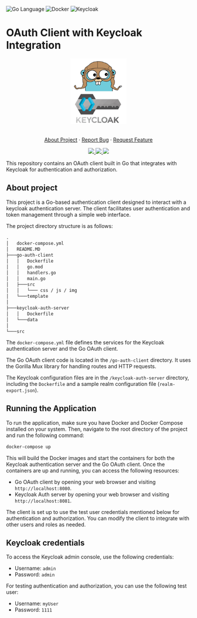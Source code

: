 ![Go Language](https://img.shields.io/badge/Go-1.20-blue.svg)
![Docker](https://img.shields.io/badge/Docker-24.0.2-blue.svg)
![Keycloak](https://img.shields.io/badge/Keycloak-21.1.2-blue.svg)

# OAuth Client with Keycloak Integration

<p align="center">
  <img src="./src/img/logo.png" width="30%" alt="demo header">
</p>

<!-- CONTACTS -->
<div>
    <p align="center">
        <br />
        <a href="#about-project">About Project</a>
        ·
        <a href=mailto:"konstantin.priluchnyi@gmail.com?subject=report%20Bug">Report Bug</a>
        ·
        <a href=mailto:"konstantin.priluchnyi@gmail.com?subject=Request%20Feature">Request Feature</a>
    </p>
    <p align="center">
        <a href=mailto:"konstantin.priluchnyi@gmail.com">
            <img src="https://img.shields.io/badge/Gmail-D14836?style=for-the-badge&logo=gmail&logoColor=white">
        </a>
        <a href="https://t.me/konstantin_evo">
            <img src="https://img.shields.io/badge/Telegram-2CA5E0?style=for-the-badge&logo=telegram&logoColor=white">
        </a>
        <a href="https://www.linkedin.com/in/konstantin-evo/">
            <img
                src="https://img.shields.io/badge/linkedin-%230077B5.svg?style=for-the-badge&logo=linkedin&logoColor=white">
        </a>
    </p>
</div>

This repository contains an OAuth client built in Go that integrates with Keycloak for authentication and authorization.

## About project

This project is a Go-based authentication client designed to interact with a keycloak authentication server. The client
facilitates user authentication and token management through a simple web interface.

The project directory structure is as follows:

```
.
│   docker-compose.yml
│   README.MD
├───go-auth-client
│   │   Dockerfile
│   │   go.mod
│   │   handlers.go
│   │   main.go
│   ├───src
│   │   └─── css / js / img
│   └───template
│ 
├───keycloak-auth-server
│   │   Dockerfile
│   └───data
│
└───src
```

The `docker-compose.yml` file defines the services for the Keycloak authentication server and the Go OAuth client.

The Go OAuth client code is located in the `/go-auth-client` directory. It uses the Gorilla Mux library for handling
routes and HTTP requests.

The Keycloak configuration files are in the `/keycloak-auth-server` directory, including the `Dockerfile` and a sample
realm configuration file (`realm-export.json`).

## Running the Application

To run the application, make sure you have Docker and Docker Compose installed on your system. Then, navigate to the
root directory of the project and run the following command:

```bash
docker-compose up
```

This will build the Docker images and start the containers for both the Keycloak authentication server and the Go OAuth
client. Once the containers are up and running, you can access the following resources:

- Go OAuth client by opening your web browser and visiting `http://localhost:8080`.
- Keycloak Auth server by opening your web browser and visiting `http://localhost:8081`.

The client is set up to use the test user credentials mentioned below for authentication and authorization. You can
modify the client to integrate with other users and roles as needed.

## Keycloak credentials

To access the Keycloak admin console, use the following credentials:

- Username: `admin`
- Password: `admin`

For testing authentication and authorization, you can use the following test user:

- Username: `myUser`
- Password: `1111`
